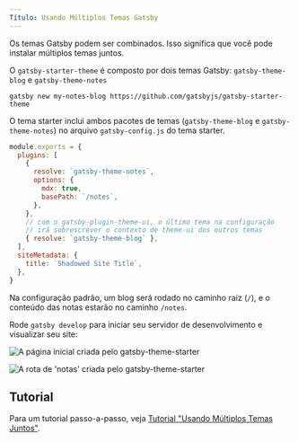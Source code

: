 ```yaml
---
Título: Usando Múltiplos Temas Gatsby
---
```


Os temas Gatsby podem ser combinados. Isso significa que você pode instalar múltiplos temas juntos.

O `gatsby-starter-theme` é composto por dois temas Gatsby: `gatsby-theme-blog` e `gatsby-theme-notes`

```shell
gatsby new my-notes-blog https://github.com/gatsbyjs/gatsby-starter-theme
```

O tema starter inclui ambos pacotes de temas (`gatsby-theme-blog` e `gatsby-theme-notes`) no arquivo `gatsby-config.js` do tema starter.

```javascript:title=gatsby-config.js
module.exports = {
  plugins: [
    {
      resolve: `gatsby-theme-notes`,
      options: {
        mdx: true,
        basePath: `/notes`,
      },
    },
    // com o gatsby-plugin-theme-ui, o último tema na configuração
    // irá sobrescrever o contexto de theme-ui dos outros temas
    { resolve: `gatsby-theme-blog` },
  ],
  siteMetadata: {
    title: `Shadowed Site Title`,
  },
}
```

Na configuração padrão, um blog será rodado no caminho raiz (`/`), e o conteúdo das notas estarão no caminho `/notes`.

Rode `gatsby develop` para iniciar seu servidor de desenvolvimento e visualizar seu site:

![A página inicial criada pelo gatsby-theme-starter](../images/gatsby-theme-starter-home.png)

![A rota de 'notas' criada pelo gatsby-theme-starter](../images/gatsby-theme-starter-notes.png)

## Tutorial

Para um tutorial passo-a-passo, veja [Tutorial "Usando Múltiplos Temas Juntos"](/tutorial/using-multiple-themes-together).
